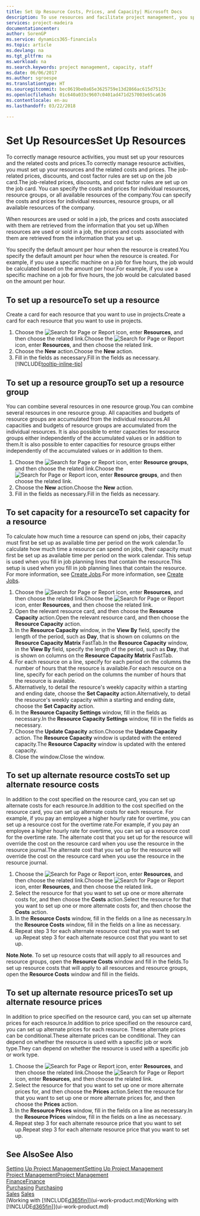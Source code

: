 ```yaml
---
title: Set Up Resource Costs, Prices, and Capacity| Microsoft Docs
description: To use resources and facilitate project management, you specify costs and prices for individual resources or resource groups, and set the resource capacity.
services: project-madeira
documentationcenter: 
author: SorenGP
ms.service: dynamics365-financials
ms.topic: article
ms.devlang: na
ms.tgt_pltfrm: na
ms.workload: na
ms.search.keywords: project management, capacity, staff
ms.date: 06/06/2017
ms.author: sgroespe
ms.translationtype: HT
ms.sourcegitcommit: bec0619be0a65e3625759e13d2866ac615d7513c
ms.openlocfilehash: 01c640a033c9607c0401ad471d257003e65ca636
ms.contentlocale: en-au
ms.lasthandoff: 03/22/2018

---
```

# <a name="set-up-resources"></a><span data-ttu-id="d904e-103">Set Up Resources</span><span class="sxs-lookup"><span data-stu-id="d904e-103">Set Up Resources</span></span>
<span data-ttu-id="d904e-104">To correctly manage resource activities, you must set up your resources and the related costs and prices.</span><span class="sxs-lookup"><span data-stu-id="d904e-104">To correctly manage resource activities, you must set up your resources and the related costs and prices.</span></span> <span data-ttu-id="d904e-105">The job-related prices, discounts, and cost factor rules are set up on the job card.</span><span class="sxs-lookup"><span data-stu-id="d904e-105">The job-related prices, discounts, and cost factor rules are set up on the job card.</span></span> <span data-ttu-id="d904e-106">You can specify the costs and prices for individual resources, resource groups, or all available resources of the company.</span><span class="sxs-lookup"><span data-stu-id="d904e-106">You can specify the costs and prices for individual resources, resource groups, or all available resources of the company.</span></span>

<span data-ttu-id="d904e-107">When resources are used or sold in a job, the prices and costs associated with them are retrieved from the information that you set up.</span><span class="sxs-lookup"><span data-stu-id="d904e-107">When resources are used or sold in a job, the prices and costs associated with them are retrieved from the information that you set up.</span></span>

<span data-ttu-id="d904e-108">You specify the default amount per hour when the resource is created.</span><span class="sxs-lookup"><span data-stu-id="d904e-108">You specify the default amount per hour when the resource is created.</span></span> <span data-ttu-id="d904e-109">For example, if you use a specific machine on a job for five hours, the job would be calculated based on the amount per hour.</span><span class="sxs-lookup"><span data-stu-id="d904e-109">For example, if you use a specific machine on a job for five hours, the job would be calculated based on the amount per hour.</span></span>

## <a name="to-set-up-a-resource"></a><span data-ttu-id="d904e-110">To set up a resource</span><span class="sxs-lookup"><span data-stu-id="d904e-110">To set up a resource</span></span>
<span data-ttu-id="d904e-111">Create a card for each resource that you want to use in projects.</span><span class="sxs-lookup"><span data-stu-id="d904e-111">Create a card for each resource that you want to use in projects.</span></span>

1. <span data-ttu-id="d904e-112">Choose the ![Search for Page or Report](media/ui-search/search_small.png "Search for Page or Report icon") icon, enter **Resources**, and then choose the related link.</span><span class="sxs-lookup"><span data-stu-id="d904e-112">Choose the ![Search for Page or Report](media/ui-search/search_small.png "Search for Page or Report icon") icon, enter **Resources**, and then choose the related link.</span></span>
2. <span data-ttu-id="d904e-113">Choose the **New** action.</span><span class="sxs-lookup"><span data-stu-id="d904e-113">Choose the **New** action.</span></span>
3. <span data-ttu-id="d904e-114">Fill in the fields as necessary.</span><span class="sxs-lookup"><span data-stu-id="d904e-114">Fill in the fields as necessary.</span></span> [!INCLUDE[tooltip-inline-tip](includes/tooltip-inline-tip_md.md)]  

## <a name="to-set-up-a-resource-group"></a><span data-ttu-id="d904e-115">To set up a resource group</span><span class="sxs-lookup"><span data-stu-id="d904e-115">To set up a resource group</span></span>
<span data-ttu-id="d904e-116">You can combine several resources in one resource group.</span><span class="sxs-lookup"><span data-stu-id="d904e-116">You can combine several resources in one resource group.</span></span> <span data-ttu-id="d904e-117">All capacities and budgets of resource groups are accumulated from the individual resources.</span><span class="sxs-lookup"><span data-stu-id="d904e-117">All capacities and budgets of resource groups are accumulated from the individual resources.</span></span> <span data-ttu-id="d904e-118">It is also possible to enter capacities for resource groups either independently of the accumulated values or in addition to them.</span><span class="sxs-lookup"><span data-stu-id="d904e-118">It is also possible to enter capacities for resource groups either independently of the accumulated values or in addition to them.</span></span>

1. <span data-ttu-id="d904e-119">Choose the ![Search for Page or Report](media/ui-search/search_small.png "Search for Page or Report icon") icon, enter **Resource groups**, and then choose the related link.</span><span class="sxs-lookup"><span data-stu-id="d904e-119">Choose the ![Search for Page or Report](media/ui-search/search_small.png "Search for Page or Report icon") icon, enter **Resource groups**, and then choose the related link.</span></span>
2. <span data-ttu-id="d904e-120">Choose the **New** action.</span><span class="sxs-lookup"><span data-stu-id="d904e-120">Choose the **New** action.</span></span>
3. <span data-ttu-id="d904e-121">Fill in the fields as necessary.</span><span class="sxs-lookup"><span data-stu-id="d904e-121">Fill in the fields as necessary.</span></span>

## <a name="to-set-capacity-for-a-resource"></a><span data-ttu-id="d904e-122">To set capacity for a resource</span><span class="sxs-lookup"><span data-stu-id="d904e-122">To set capacity for a resource</span></span>
<span data-ttu-id="d904e-123">To calculate how much time a resource can spend on jobs, their capacity must first be set up as available time per period on the work calendar.</span><span class="sxs-lookup"><span data-stu-id="d904e-123">To calculate how much time a resource can spend on jobs, their capacity must first be set up as available time per period on the work calendar.</span></span> <span data-ttu-id="d904e-124">This setup is used when you fill in job planning lines that contain the resource.</span><span class="sxs-lookup"><span data-stu-id="d904e-124">This setup is used when you fill in job planning lines that contain the resource.</span></span> <span data-ttu-id="d904e-125">For more information, see [Create Jobs](projects-how-create-jobs.md).</span><span class="sxs-lookup"><span data-stu-id="d904e-125">For more information, see [Create Jobs](projects-how-create-jobs.md).</span></span>

1. <span data-ttu-id="d904e-126">Choose the ![Search for Page or Report](media/ui-search/search_small.png "Search for Page or Report icon") icon, enter **Resources**, and then choose the related link.</span><span class="sxs-lookup"><span data-stu-id="d904e-126">Choose the ![Search for Page or Report](media/ui-search/search_small.png "Search for Page or Report icon") icon, enter **Resources**, and then choose the related link.</span></span>
2. <span data-ttu-id="d904e-127">Open the relevant resource card, and then choose the **Resource Capacity** action.</span><span class="sxs-lookup"><span data-stu-id="d904e-127">Open the relevant resource card, and then choose the **Resource Capacity** action.</span></span>
3. <span data-ttu-id="d904e-128">In the **Resource Capacity** window, in the **View By** field, specify the length of the period, such as **Day**, that is shown on columns on the **Resource Capacity Matrix** FastTab.</span><span class="sxs-lookup"><span data-stu-id="d904e-128">In the **Resource Capacity** window, in the **View By** field, specify the length of the period, such as **Day**, that is shown on columns on the **Resource Capacity Matrix** FastTab.</span></span>
4. <span data-ttu-id="d904e-129">For each resource on a line, specify for each period on the columns the number of hours that the resource is available.</span><span class="sxs-lookup"><span data-stu-id="d904e-129">For each resource on a line, specify for each period on the columns the number of hours that the resource is available.</span></span>
5. <span data-ttu-id="d904e-130">Alternatively, to detail the resource's weekly capacity within a starting and ending date, choose the **Set Capacity** action.</span><span class="sxs-lookup"><span data-stu-id="d904e-130">Alternatively, to detail the resource's weekly capacity within a starting and ending date, choose the **Set Capacity** action.</span></span>
6. <span data-ttu-id="d904e-131">In the **Resource Capacity Settings** window, fill in the fields as necessary.</span><span class="sxs-lookup"><span data-stu-id="d904e-131">In the **Resource Capacity Settings** window, fill in the fields as necessary.</span></span>
7. <span data-ttu-id="d904e-132">Choose the **Update Capacity** action.</span><span class="sxs-lookup"><span data-stu-id="d904e-132">Choose the **Update Capacity** action.</span></span> <span data-ttu-id="d904e-133">The **Resource Capacity** window is updated with the entered capacity.</span><span class="sxs-lookup"><span data-stu-id="d904e-133">The **Resource Capacity** window is updated with the entered capacity.</span></span>
8. <span data-ttu-id="d904e-134">Close the window.</span><span class="sxs-lookup"><span data-stu-id="d904e-134">Close the window.</span></span>

## <a name="to-set-up-alternate-resource-costs"></a><span data-ttu-id="d904e-135">To set up alternate resource costs</span><span class="sxs-lookup"><span data-stu-id="d904e-135">To set up alternate resource costs</span></span>
<span data-ttu-id="d904e-136">In addition to the cost specified on the resource card, you can set up alternate costs for each resource.</span><span class="sxs-lookup"><span data-stu-id="d904e-136">In addition to the cost specified on the resource card, you can set up alternate costs for each resource.</span></span> <span data-ttu-id="d904e-137">For example, if you pay an employee a higher hourly rate for overtime, you can set up a resource cost for the overtime rate.</span><span class="sxs-lookup"><span data-stu-id="d904e-137">For example, if you pay an employee a higher hourly rate for overtime, you can set up a resource cost for the overtime rate.</span></span> <span data-ttu-id="d904e-138">The alternate cost that you set up for the resource will override the cost on the resource card when you use the resource in the resource journal.</span><span class="sxs-lookup"><span data-stu-id="d904e-138">The alternate cost that you set up for the resource will override the cost on the resource card when you use the resource in the resource journal.</span></span>

1. <span data-ttu-id="d904e-139">Choose the ![Search for Page or Report](media/ui-search/search_small.png "Search for Page or Report icon") icon, enter **Resources**, and then choose the related link.</span><span class="sxs-lookup"><span data-stu-id="d904e-139">Choose the ![Search for Page or Report](media/ui-search/search_small.png "Search for Page or Report icon") icon, enter **Resources**, and then choose the related link.</span></span>  
2. <span data-ttu-id="d904e-140">Select the resource for that you want to set up one or more alternate costs for, and then choose the **Costs** action.</span><span class="sxs-lookup"><span data-stu-id="d904e-140">Select the resource for that you want to set up one or more alternate costs for, and then choose the **Costs** action.</span></span>  
3. <span data-ttu-id="d904e-141">In the **Resource Costs** window, fill in the fields on a line as necessary.</span><span class="sxs-lookup"><span data-stu-id="d904e-141">In the **Resource Costs** window, fill in the fields on a line as necessary.</span></span>  
4. <span data-ttu-id="d904e-142">Repeat step 3 for each alternate resource cost that you want to set up.</span><span class="sxs-lookup"><span data-stu-id="d904e-142">Repeat step 3 for each alternate resource cost that you want to set up.</span></span>

<span data-ttu-id="d904e-143">**Note**.</span><span class="sxs-lookup"><span data-stu-id="d904e-143">**Note**.</span></span> <span data-ttu-id="d904e-144">To set up resource costs that will apply to all resources and resource groups, open the **Resource Costs** window and fill in the fields.</span><span class="sxs-lookup"><span data-stu-id="d904e-144">To set up resource costs that will apply to all resources and resource groups, open the **Resource Costs** window and fill in the fields.</span></span>

## <a name="to-set-up-alternate-resource-prices"></a><span data-ttu-id="d904e-145">To set up alternate resource prices</span><span class="sxs-lookup"><span data-stu-id="d904e-145">To set up alternate resource prices</span></span>
<span data-ttu-id="d904e-146">In addition to price specified on the resource card, you can set up alternate prices for each resource.</span><span class="sxs-lookup"><span data-stu-id="d904e-146">In addition to price specified on the resource card, you can set up alternate prices for each resource.</span></span> <span data-ttu-id="d904e-147">These alternate prices can be conditional.</span><span class="sxs-lookup"><span data-stu-id="d904e-147">These alternate prices can be conditional.</span></span> <span data-ttu-id="d904e-148">They can depend on whether the resource is used with a specific job or work type.</span><span class="sxs-lookup"><span data-stu-id="d904e-148">They can depend on whether the resource is used with a specific job or work type.</span></span>

1. <span data-ttu-id="d904e-149">Choose the ![Search for Page or Report](media/ui-search/search_small.png "Search for Page or Report icon") icon, enter **Resources**, and then choose the related link.</span><span class="sxs-lookup"><span data-stu-id="d904e-149">Choose the ![Search for Page or Report](media/ui-search/search_small.png "Search for Page or Report icon") icon, enter **Resources**, and then choose the related link.</span></span>
2. <span data-ttu-id="d904e-150">Select the resource for that you want to set up one or more alternate prices for, and then choose the **Prices** action.</span><span class="sxs-lookup"><span data-stu-id="d904e-150">Select the resource for that you want to set up one or more alternate prices for, and then choose the **Prices** action.</span></span>
3. <span data-ttu-id="d904e-151">In the **Resource Prices** window, fill in the fields on a line as necessary.</span><span class="sxs-lookup"><span data-stu-id="d904e-151">In the **Resource Prices** window, fill in the fields on a line as necessary.</span></span>
4. <span data-ttu-id="d904e-152">Repeat step 3 for each alternate resource price that you want to set up.</span><span class="sxs-lookup"><span data-stu-id="d904e-152">Repeat step 3 for each alternate resource price that you want to set up.</span></span>

## <a name="see-also"></a><span data-ttu-id="d904e-153">See Also</span><span class="sxs-lookup"><span data-stu-id="d904e-153">See Also</span></span>
[<span data-ttu-id="d904e-154">Setting Up Project Management</span><span class="sxs-lookup"><span data-stu-id="d904e-154">Setting Up Project Management</span></span>](projects-setup-projects.md)  
[<span data-ttu-id="d904e-155">Project Management</span><span class="sxs-lookup"><span data-stu-id="d904e-155">Project Management</span></span>](projects-manage-projects.md)  
[<span data-ttu-id="d904e-156">Finance</span><span class="sxs-lookup"><span data-stu-id="d904e-156">Finance</span></span>](finance.md)  
<span data-ttu-id="d904e-157">[Purchasing](purchasing-manage-purchasing.md)       </span><span class="sxs-lookup"><span data-stu-id="d904e-157">[Purchasing](purchasing-manage-purchasing.md)       </span></span>  
<span data-ttu-id="d904e-158">[Sales](sales-manage-sales.md)    </span><span class="sxs-lookup"><span data-stu-id="d904e-158">[Sales](sales-manage-sales.md)    </span></span>  
<span data-ttu-id="d904e-159">[Working with [!INCLUDE[d365fin](includes/d365fin_md.md)]](ui-work-product.md)</span><span class="sxs-lookup"><span data-stu-id="d904e-159">[Working with [!INCLUDE[d365fin](includes/d365fin_md.md)]](ui-work-product.md)</span></span>  

